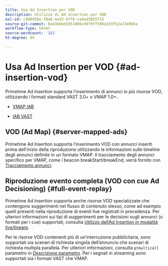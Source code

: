 ```yaml
---
title: Usa Ad Insertion per VOD
description: Utilizzo di Ad Insertion per VOD
exl-id: c998938e-f8a6-4ad3-97f6-ca4ad5055f15
source-git-commit: be43bbbd1051886c8979ff590a3197b2a7249b6a
workflow-type: tm+mt
source-wordcount: '181'
ht-degree: 0%

---
```


# Usa Ad Insertion per VOD {#ad-insertion-vod}

Primetime Ad Insertion supporta l’inserimento di annunci in più risorse VOD, utilizzando i formati standard VAST 3.0+ o VMAP 1.0+.

* [VMAP IAB](https://www.iab.com/wp-content/uploads/2015/06/VMAPv1_0.pdf)

* [IAB VAST](https://www.iab.com/wp-content/uploads/2015/06/VASTv3_0.pdf)

## VOD (Ad Map) {#server-mapped-ads}

Primetime Ad Insertion supporta l’inserimento VOD con annunci inseriti prima dell’inizio della riproduzione utilizzando le informazioni sulle timeline degli annunci definite in un formato VMAP.  Il tracciamento degli annunci specifico per VMAP, come i beacon breakStart/breakEnd, verrà fornito con [Tracciamento annunci](set-up-ad-tracking.md).

## Riproduzione evento completa (VOD con cue Ad Decisioning) {#full-event-replay}

Primetime Ad Insertion supporta anche risorse VOD specializzate che contengono suggerimenti nel flusso di contenuto stesso, come ad esempio quelli presenti nella riproduzione di eventi live registrati in precedenza. Per ulteriori informazioni sui tipi di suggerimenti per le decisioni sugli annunci (o formati per i cue) supportati, consulta [Utilizzo dell’Ad Insertion in modalità live/lineare](ad-insertion-live-linear-stream.md).

Per le risorse VOD contenenti più di un’interruzione pubblicitaria, sono supportati sia scenari di richiesta singola dell’annuncio che scenari di richiesta multipla parallela. Per ulteriori informazioni, consulta `ptmulticall` parametro in [Descrizione parametro](/help/primetime-ad-insertion/technical-reference/bootstrap-api.md). Per i segnali in streaming sono supportati sia i formati VAST che VMAP.
